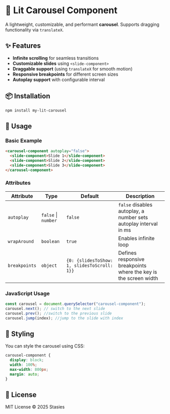 # 🚀 Lit Carousel Component

A lightweight, customizable, and performant **carousel**. Supports dragging functionality via `translateX`.

## ✨ Features

- **Infinite scrolling** for seamless transitions
- **Customizable slides** using `<slide-component>`
- **Draggable support** (using `translateX` for smooth motion)
- **Responsive breakpoints** for different screen sizes
- **Autoplay support** with configurable interval

## 📦 Installation

```sh
npm install my-lit-carousel
```

## 🚀 Usage

### Basic Example

```html
<carousel-component autoplay="false">
  <slide-component>Slide 1</slide-component>
  <slide-component>Slide 2</slide-component>
  <slide-component>Slide 3</slide-component>
</carousel-component>
```

### Attributes

| Attribute     | Type                | Default                                     | Description                                                      |
| ------------- | ------------------- | ------------------------------------------- | ---------------------------------------------------------------- |
| `autoplay`    | `false` \| `number` | `false`                                     | `false` disables autoplay, a number sets autoplay interval in ms |
| `wrapAround`  | `boolean`           | `true`                                      | Enables infinite loop                                            |
| `breakpoints` | `object`            | `{0: {slidesToShow: 1, slidesToScroll: 1}}` | Defines responsive breakpoints where the key is the screen width |

### JavaScript Usage

```javascript
const carousel = document.querySelector("carousel-component");
carousel.next(); // switch to the next slide
carousel.prev(); //switch to the previous slide
carousel.jump(index); //jump to the slide with index
```

## 🎨 Styling

You can style the carousel using CSS:

```css
carousel-component {
  display: block;
  width: 100%;
  max-width: 800px;
  margin: auto;
}
```

## 📄 License

MIT License © 2025 Stasies
